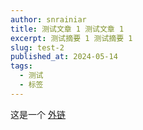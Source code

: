 ```yaml
---
author: snrainiar
title: 测试文章 1 测试文章 1
excerpt: 测试摘要 1 测试摘要 1
slug: test-2
published_at: 2024-05-14
tags:
  - 测试
  - 标签
---
```


这是一个 [外链](https://bilibili.com)
